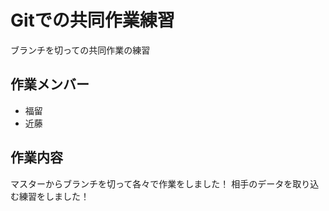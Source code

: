 # Gitでの共同作業練習

ブランチを切っての共同作業の練習


## 作業メンバー

* 福留
* 近藤

## 作業内容

マスターからブランチを切って各々で作業をしました！
相手のデータを取り込む練習をしました！
